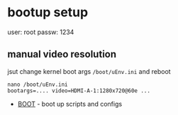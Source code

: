 # bootup setup

user:  root
passw: 1234

## manual video resolution

jsut change kernel boot args `/boot/uEnv.ini` and reboot

    nano /boot/uEnv.ini
    bootargs=.... video=HDMI-A-1:1280x720@60e ...

+ [BOOT](BOOT)        - boot up scripts and configs


